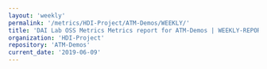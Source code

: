 ```yaml
---
layout: 'weekly'
permalink: '/metrics/HDI-Project/ATM-Demos/WEEKLY/'
title: 'DAI Lab OSS Metrics Metrics report for ATM-Demos | WEEKLY-REPORT-2019-06-09'
organization: 'HDI-Project'
repository: 'ATM-Demos'
current_date: '2019-06-09'
---
```

